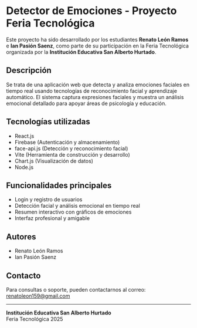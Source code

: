 # Detector de Emociones - Proyecto Feria Tecnológica

Este proyecto ha sido desarrollado por los estudiantes **Renato León Ramos** e **Ian Pasión Saenz**, como parte de su participación en la Feria Tecnológica organizada por la **Institución Educativa San Alberto Hurtado**.

## Descripción

Se trata de una aplicación web que detecta y analiza emociones faciales en tiempo real usando tecnologías de reconocimiento facial y aprendizaje automático. El sistema captura expresiones faciales y muestra un análisis emocional detallado para apoyar áreas de psicología y educación.

## Tecnologías utilizadas

- React.js
- Firebase (Autenticación y almacenamiento)
- face-api.js (Detección y reconocimiento facial)
- Vite (Herramienta de construcción y desarrollo)
- Chart.js (Visualización de datos)
- Node.js

## Funcionalidades principales

- Login y registro de usuarios
- Detección facial y análisis emocional en tiempo real
- Resumen interactivo con gráficos de emociones
- Interfaz profesional y amigable

## Autores

- Renato León Ramos
- Ian Pasión Saenz

## Contacto

Para consultas o soporte, pueden contactarnos al correo: renatoleon159@gmail.com

---

**Institución Educativa San Alberto Hurtado**  
Feria Tecnológica 2025
